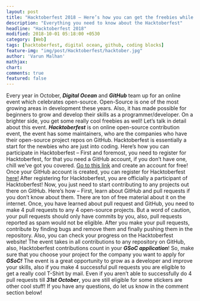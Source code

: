 ```yaml
---
layout: post
title: "Hacktoberfest 2018 – Here’s how you can get the freebies while upgrading your resume!"
description: "Everything you need to know about the Hacktoberfest"
headline: "Hacktoberfest 2018"
modified: 2018-10-01 05:18:00 +0530
category: [Web]
tags: [hacktoberfest, digital ocean, github, coding blocks]
feature-img: "img/post/Hacktoberfest/hacktober.jpg"
author: 'Varun Malhan'
mathjax:
chart:
comments: true
featured: false
---
```


Every year in October, __*Digital Ocean*__ and __*GitHub*__ team up for an online event which celebrates open-source. Open-Source is one of the most growing areas in development these years. Also, it has made possible for beginners to grow and develop their skills as a programmer/developer. On a brighter side, you get some really cool freebies as well! Let’s talk in detail about this event.
__*Hacktoberfest*__ is on online open-source contribution event, the event has some maintainers, who are the companies who have their open-source project repos on GitHub. Hacktoberfest is essentially a start for the newbies who are just into coding. Here’s how you can participate in Hacktoberfest –
First and foremost, you need to register for Hacktoberfest, for that you need a GitHub account, if you don’t have one, chill we’ve got you covered. [Go to this link](https://github.com/join) and create an account for free! 
Once your GitHub account is created, you can register for Hacktoberfest [here!](https://hacktoberfest.digitalocean.com/) After registering for Hacktoberfest, you are officially a participant of Hacktoberfest! Now, you just need to start contributing to any projects out there on GitHub. Here’s how – 
First, learn about GitHub and pull requests if you don’t know about them. There are ton of free material about it on the internet. 
Once, you have learned about pull request and GitHub, you need to make 4 pull requests to any 4 open-source projects. But a word of caution, your pull requests should only have commits by you, also, pull requests reported as spam would not be eligible.
After you make your pull requests, contribute by finding bugs and remove them and finally pushing them in the repository. Also, you can check your progress on the Hacktoberfest website!
The event takes in all contributions to any repository on GitHub, also, Hacktoberfest contributions count in your __*GSoC application*__! So, make sure that you choose your project for the company you want to apply for __*GSoC!*__
The event is a great opportunity to grow as a developer and improve your skills, also if you make 4 successful pull requests you are eligible to get a really cool T-Shirt by mail. Even if you aren’t able to successfully do 4 pull requests till __*31st October*__, you are still eligible for some stickers are other cool stuff! 
If you have any questions, do let us know in the comment section below!
